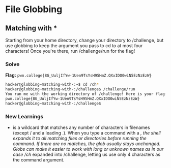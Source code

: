 # File Globbing

## Matching with *
Starting from your home directory, change your directory to /challenge, but use globbing to keep the argument you pass to cd to at most four characters! Once you're there, run /challenge/run for the flag!

### Solve
**Flag:** `pwn.college{8G_UuljIfYw-1Uen9TsYsH95HmZ.QXxIDO0wiN5EzNzEzW}`

```bash
hacker@globbing~matching-with-:~$ cd /ch*
hacker@globbing~matching-with-:/challenge$ /challenge/run
You ran me with the working directory of /challenge! Here is your flag:
pwn.college{8G_UuljIfYw-1Uen9TsYsH95HmZ.QXxIDO0wiN5EzNzEzW}
hacker@globbing~matching-with-:/challenge$
```

### New Learnings
* is a wildcard that matches any number of characters in filenames (except / and a leading .).
When you type a command with a *, the shell expands it to all matching files or directories before running the command.
If there are no matches, the glob usually stays unchanged.
Globs can make it easier to work with long or unknown names as in our case /ch* expanded into /challenge, letting us use only 4 characters as the command argument.